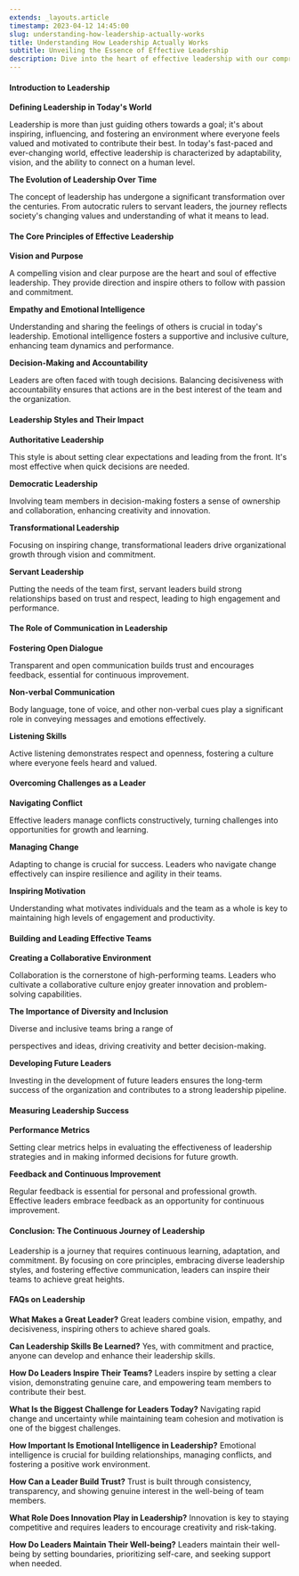 ```yaml
---
extends: _layouts.article
timestamp: 2023-04-12 14:45:00
slug: understanding-how-leadership-actually-works
title: Understanding How Leadership Actually Works
subtitle: Unveiling the Essence of Effective Leadership
description: Dive into the heart of effective leadership with our comprehensive guide. Explore core principles, diverse leadership styles, and strategies for overcoming challenges to inspire your team and drive success.
---
```


#### Introduction to Leadership

**Defining Leadership in Today's World**

Leadership is more than just guiding others towards a goal; it's about inspiring, influencing, and fostering an environment where everyone feels valued and motivated to contribute their best. In today's fast-paced and ever-changing world, effective leadership is characterized by adaptability, vision, and the ability to connect on a human level.

**The Evolution of Leadership Over Time**

The concept of leadership has undergone a significant transformation over the centuries. From autocratic rulers to servant leaders, the journey reflects society's changing values and understanding of what it means to lead.

#### The Core Principles of Effective Leadership

**Vision and Purpose**

A compelling vision and clear purpose are the heart and soul of effective leadership. They provide direction and inspire others to follow with passion and commitment.

**Empathy and Emotional Intelligence**

Understanding and sharing the feelings of others is crucial in today's leadership. Emotional intelligence fosters a supportive and inclusive culture, enhancing team dynamics and performance.

**Decision-Making and Accountability**

Leaders are often faced with tough decisions. Balancing decisiveness with accountability ensures that actions are in the best interest of the team and the organization.

#### Leadership Styles and Their Impact

**Authoritative Leadership**

This style is about setting clear expectations and leading from the front. It's most effective when quick decisions are needed.

**Democratic Leadership**

Involving team members in decision-making fosters a sense of ownership and collaboration, enhancing creativity and innovation.

**Transformational Leadership**

Focusing on inspiring change, transformational leaders drive organizational growth through vision and commitment.

**Servant Leadership**

Putting the needs of the team first, servant leaders build strong relationships based on trust and respect, leading to high engagement and performance.

#### The Role of Communication in Leadership

**Fostering Open Dialogue**

Transparent and open communication builds trust and encourages feedback, essential for continuous improvement.

**Non-verbal Communication**

Body language, tone of voice, and other non-verbal cues play a significant role in conveying messages and emotions effectively.

**Listening Skills**

Active listening demonstrates respect and openness, fostering a culture where everyone feels heard and valued.

#### Overcoming Challenges as a Leader

**Navigating Conflict**

Effective leaders manage conflicts constructively, turning challenges into opportunities for growth and learning.

**Managing Change**

Adapting to change is crucial for success. Leaders who navigate change effectively can inspire resilience and agility in their teams.

**Inspiring Motivation**

Understanding what motivates individuals and the team as a whole is key to maintaining high levels of engagement and productivity.

#### Building and Leading Effective Teams

**Creating a Collaborative Environment**

Collaboration is the cornerstone of high-performing teams. Leaders who cultivate a collaborative culture enjoy greater innovation and problem-solving capabilities.

**The Importance of Diversity and Inclusion**

Diverse and inclusive teams bring a range of

 perspectives and ideas, driving creativity and better decision-making.

**Developing Future Leaders**

Investing in the development of future leaders ensures the long-term success of the organization and contributes to a strong leadership pipeline.

#### Measuring Leadership Success

**Performance Metrics**

Setting clear metrics helps in evaluating the effectiveness of leadership strategies and in making informed decisions for future growth.

**Feedback and Continuous Improvement**

Regular feedback is essential for personal and professional growth. Effective leaders embrace feedback as an opportunity for continuous improvement.

#### Conclusion: The Continuous Journey of Leadership

Leadership is a journey that requires continuous learning, adaptation, and commitment. By focusing on core principles, embracing diverse leadership styles, and fostering effective communication, leaders can inspire their teams to achieve great heights.

#### FAQs on Leadership

**What Makes a Great Leader?**
Great leaders combine vision, empathy, and decisiveness, inspiring others to achieve shared goals.

**Can Leadership Skills Be Learned?**
Yes, with commitment and practice, anyone can develop and enhance their leadership skills.

**How Do Leaders Inspire Their Teams?**
Leaders inspire by setting a clear vision, demonstrating genuine care, and empowering team members to contribute their best.

**What Is the Biggest Challenge for Leaders Today?**
Navigating rapid change and uncertainty while maintaining team cohesion and motivation is one of the biggest challenges.

**How Important Is Emotional Intelligence in Leadership?**
Emotional intelligence is crucial for building relationships, managing conflicts, and fostering a positive work environment.

**How Can a Leader Build Trust?**
Trust is built through consistency, transparency, and showing genuine interest in the well-being of team members.

**What Role Does Innovation Play in Leadership?**
Innovation is key to staying competitive and requires leaders to encourage creativity and risk-taking.

**How Do Leaders Maintain Their Well-being?**
Leaders maintain their well-being by setting boundaries, prioritizing self-care, and seeking support when needed.



